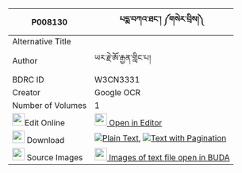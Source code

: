 |P008130|པདྨ་བཀའ་ཐང་། ༼གསེར་བྲིས།༽ 
| --- | --- 
|Alternative Title |
|Author| ཡར་རྗེ་ཨོ་རྒྱན་གླིང་པ།
|BDRC ID | W3CN3331
|Creator | Google OCR
|Number of Volumes| 1
|<img width="25" src="https://img.icons8.com/color/25/000000/edit-property.png">Edit Online| [<img width="25" src="https://avatars.githubusercontent.com/u/45091458?s=200&v=4"> Open in Editor](http://editor.openpecha.org/P008130)
|<img width="25" src="https://img.icons8.com/fluent/48/000000/download-2.png"/>  Download | [![](https://img.icons8.com/color/20/000000/txt.png)Plain Text](https://github.com/Openpecha/P008130/releases/download/v1/pema_ka_tang_serdri_plain_P008130.zip), [![](https://img.icons8.com/color/20/000000/txt.png)Text with Pagination](https://github.com/Openpecha/P008130/releases/download/v1/pema_ka_tang_serdri_pages_P008130.zip)
|<img width="25" src="https://img.icons8.com/plasticine/100/000000/pictures-folder.png"/>  Source Images | [<img width="25" src="https://library.bdrc.io/icons/BUDA-small.svg"> Images of text file open in BUDA](https://library.bdrc.io/show/bdr:W3CN3331)